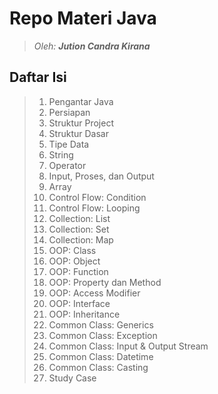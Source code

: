 # Repo Materi Java
> _Oleh: **Jution Candra Kirana**_

## Daftar Isi
> 1. Pengantar Java
> 2. Persiapan
> 3. Struktur Project
> 4. Struktur Dasar
> 5. Tipe Data
> 6. String
> 7. Operator
> 8. Input, Proses, dan Output
> 9. Array
> 10. Control Flow: Condition
> 11. Control Flow: Looping
> 12. Collection: List
> 13. Collection: Set
> 14. Collection: Map
> 15. OOP: Class
> 16. OOP: Object
> 17. OOP: Function
> 18. OOP: Property dan Method
> 19. OOP: Access Modifier
> 20. OOP: Interface
> 21. OOP: Inheritance
> 22. Common Class: Generics
> 23. Common Class: Exception
> 24. Common Class: Input & Output Stream
> 25. Common Class: Datetime
> 26. Common Class: Casting
> 27. Study Case
